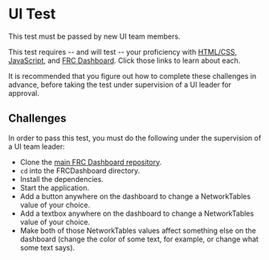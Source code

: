 # UI Test
This test must be passed by new UI team members.

This test requires -- and will test -- your proficiency with [HTML/CSS](https://www.codecademy.com/learn/web), [JavaScript](https://www.codecademy.com/learn/javascript), and [FRC Dashboard](https://github.com/FRCDashboard/training). Click those links to learn about each.

It is recommended that you figure out how to complete these challenges in advance, before taking the test under supervision of a UI leader for approval.

## Challenges
In order to pass this test, you must do the following under the supervision of a UI team leader:
* Clone the [main FRC Dashboard repository](https://github.com/FRCDashboard/FRCDashboard).
* `cd` into the FRCDashboard directory.
* Install the dependencies.
* Start the application.
* Add a button anywhere on the dashboard to change a NetworkTables value of your choice.
* Add a textbox anywhere on the dashboard to change a NetworkTables value of your choice.
* Make both of those NetworkTables values affect something else on the dashboard (change the color of some text, for example, or change what some text says).